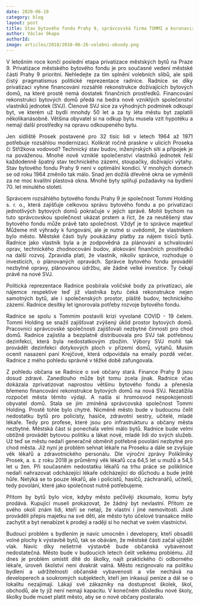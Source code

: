 ```yaml
---
date: 2020-06-10
category: blog
layout: post
title: Stav bytového fondu Prahy 9, správcovská firma TOMMI a koronavirus
author: Václav Okapa
authorId: 
image: articles/2018/2018-06-26-volebni-obvody.png
---
```


<p style='text-align: justify;'>
V letošním roce končí poslední etapa privatizace městských bytů na Praze 9. Privatizace městského bytového fondu je pro současné vedení městské části Prahy 9 prioritní. Nehledejte za tím splnění volebních slibů, ale spíš čistý pragmatismus politické reprezentace radnice. Radnice se díky privatizaci vyhne financování rozsáhlé rekonstrukce dožívajících bytových domů, na které prostě nemá dostatek finančních prostředků. Financování rekonstrukcí bytových domů předá na bedra nově vzniklých společenství vlastníků jednotek (SVJ). Členové SVJ sice za výhodných podmínek odkoupí byt, ve kterém už bydlí mnohdy 50 let a za ty léta městu byt zaplatili několikanásobně. Většina obyvatel si na odkup bytu musela vzít hypotéku a nemají další prostředky na opravu odkoupeného bytu.
</p><p style='text-align: justify;'>
Jen sídliště Prosek postavené pro 32 tisíc lidí v letech 1964 až 1971 potřebuje rozsáhlou modernizaci. Kolikrát ročně praskne v ulicích Proseka či Střížkova vodovod? Technický stav budov, inženýrských sítí a přípojek je na pováženou. Mnohé nově vzniklé společenství vlastníků jednotek řeší každodenně špatný stav technického zázemí, stoupačky, dožívající výtahy. Stav bytového fondu Prahy 9 není v optimální kondici. V mnohých domech se od roku 1964 změnilo tak málo. Snad jen dožilá dřevěné okna se vyměnili za ne moc kvalitní plastová okna. Mnohé byty splňují požadavky na bydlení 70. let minulého století. 
</p><p style='text-align: justify;'>
Správcem rozsáhlého bytového fondu Prahy 9 je společnost Tommi Holding s. r. o., která zajišťuje celkovou správu bytového fondu a po privatizaci jednotlivých bytových domů pokračuje v jejich správě. Mohli bychom na tuto správcovskou společnost ukázat prstem a říct, že za neutěšený stav bytového fondu může právě tato společnost. Vždyť je to správce majetku! Můžeme mít výhrady k fungování, ale je nutné si uvědomit, že vlastníkem bylo město. Městské části byly poukázány platby za nájem tisíců bytů. Radnice jako vlastník byla a je zodpovědná za plánování a schvalování oprav, technického zhodnocování budov, alokování finančních prostředků na další rozvoj. Zpravidla platí, že vlastník, nikoliv správce, rozhoduje o investicích, o  plánovaných opravách. Správce bytového fondu prováděl nezbytné opravy, plánovanou údržbu, ale žádné velké investice. Ty čekají právě na nové SVJ.
</p><p style='text-align: justify;'>
Politická reprezentace Radnice posbírala voličské body za privatizaci, ale nájemce respektive teď již vlastníka bytu čeká rekonstrukce nejen samotných bytů, ale i společenských prostor, pláště budov, technického zázemí. Radnice desítky let ignorovala potřeby rozvoje bytového fondu. 
</p><p style='text-align: justify;'>
Radnice se spolu s Tommim postavili krizi vyvolané COVID - 19 čelem. Tommi Holding se snažil zajišťovat zvýšený úklid prostor bytových domů. Pracovnici správcovské společnosti zajišťovali nezbytné činnosti pro chod domů. Radnice zajistila a bezplatně distribuovala pro SVJ tak potřebnou dezinfekci, která byla nedostatkovým zbožím. Výbory SVJ mohli tak provádět dezinfekci dotykových ploch v přízemí domů, výtahů. Musím ocenit nasazení paní Krejčové, která odpovídala na emaily pozdě večer. Radnice z mého pohledu správně v těžké době zafungovala. 
</p><p style='text-align: justify;'>
Z pohledu občana se Radnice o své občany stará. Finance Prahy 9 jsou dosud zdravé. Zanedlouho může být tomu zcela jinak. Radnice včas dokázala zprivatizovat naprostou většinu bytového fondu a přenesla břemeno financování rekonstrukce bytových domů na nová SVJ. Nezatížila rozpočet města těmito výdaji. A našla si hromosvod nespokojenosti obyvatel domů. Stala se jím zmíněná správcovská společnost Tommi Holding. Prostě tohle bylo chytré. Nicméně město bude v budoucnu čelit nedostatku bytů pro  policisty, hasiče, zdravotní sestry, učitelé, mladé lékaře. Tedy pro profese, které jsou pro infrastrukturu a občany města nezbytné. Městská část si ponechala velmi málo bytů. Radnice bude velmi obtížně provádět bytovou politiku a lákat nové, mladé lidi do svých služeb. Už teď se městu nedaří generačně obměnit potřebné povolání nezbytné pro chod města. Již nyní je problém sehnat lékaře na Proseku a dále se zvyšuje věk lékařů a zdravotnického personálu. Dle výroční zprávy Polikliniky Prosek, a. s. z roku 2018 je průměrný věk lékařů cca 64,5 let u mužů a 54,5 let u žen. Při současném nedostatku lékařů na trhu práce se poliklinice nedaří nahrazovat odcházející lékaře odcházející do důchodu a bude ještě hůře. Netýká se to pouze lékařů, ale i policistů, hasičů, záchranářů, učitelů, tedy povolání, které jako společnost nutně potřebujeme. 
</p><p style='text-align: justify;'>
Přitom by bytů bylo více, kdyby město pečlivěji zkoumalo, komu byty prodává. Kupující museli prokazovat, že žádný byt nevlastní. Přitom ze svého okolí znám lidi, kteří se netají, že vlastní i jiné nemovitosti. Jistě prováděli přepis majetku na své děti, ale město tyto účelové transakce mělo zachytit a byt nenabízet k prodeji a raději si ho nechat ve svém vlastnictví. 
</p><p style='text-align: justify;'>
Budoucí problém s bydlením je navíc umocněn i developery, kteří obsadili volné plochy k výstavbě bytů, tak se obávám, že městské části začal ujíždět vlak. Navíc díky nešetrné výstavbě bude občanská vybavenost nedostatečná. Město bude v budoucích letech čelit velkému problému. Již dnes je problém umístit dítě do školky, najít praktického či odborného lékaře, úroveň školství není dvakrát valná. Město rezignovalo na politiku bydlení a udržitelnosti občanské vybavenosti a vše nechává na developerech a soukromých subjektech, kteří jen inkasují peníze a dál se o lokalitu nezajímají. Lákají své zákazníky na dostupnost školek, škol, obchodů, ale ty již není nemají kapacitu. V konečném důsledku nové školy, školky bude muset platit město, aby se o nové občany postaralo.</p>
